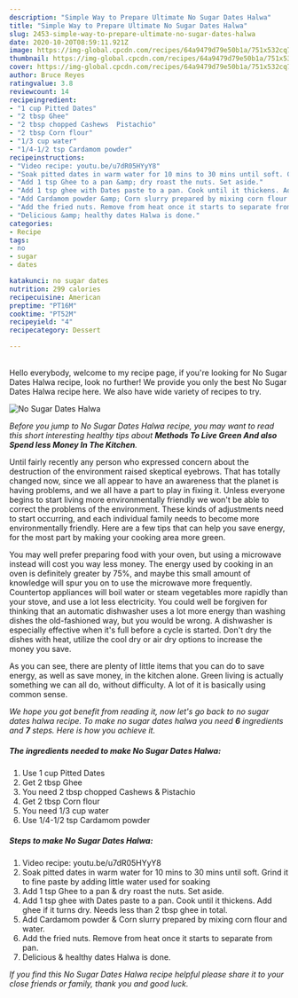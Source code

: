 ```yaml
---
description: "Simple Way to Prepare Ultimate No Sugar Dates Halwa"
title: "Simple Way to Prepare Ultimate No Sugar Dates Halwa"
slug: 2453-simple-way-to-prepare-ultimate-no-sugar-dates-halwa
date: 2020-10-20T08:59:11.921Z
image: https://img-global.cpcdn.com/recipes/64a9479d79e50b1a/751x532cq70/no-sugar-dates-halwa-recipe-main-photo.jpg
thumbnail: https://img-global.cpcdn.com/recipes/64a9479d79e50b1a/751x532cq70/no-sugar-dates-halwa-recipe-main-photo.jpg
cover: https://img-global.cpcdn.com/recipes/64a9479d79e50b1a/751x532cq70/no-sugar-dates-halwa-recipe-main-photo.jpg
author: Bruce Reyes
ratingvalue: 3.8
reviewcount: 14
recipeingredient:
- "1 cup Pitted Dates"
- "2 tbsp Ghee"
- "2 tbsp chopped Cashews  Pistachio"
- "2 tbsp Corn flour"
- "1/3 cup water"
- "1/4-1/2 tsp Cardamom powder"
recipeinstructions:
- "Video recipe: youtu.be/u7dR05HYyY8"
- "Soak pitted dates in warm water for 10 mins to 30 mins until soft. Grind it to fine paste by adding little water used for soaking"
- "Add 1 tsp Ghee to a pan &amp; dry roast the nuts. Set aside."
- "Add 1 tsp ghee with Dates paste to a pan. Cook until it thickens. Add ghee if it turns dry. Needs less than 2 tbsp ghee in total."
- "Add Cardamom powder &amp; Corn slurry prepared by mixing corn flour and water."
- "Add the fried nuts. Remove from heat once it starts to separate from pan."
- "Delicious &amp; healthy dates Halwa is done."
categories:
- Recipe
tags:
- no
- sugar
- dates

katakunci: no sugar dates 
nutrition: 299 calories
recipecuisine: American
preptime: "PT16M"
cooktime: "PT52M"
recipeyield: "4"
recipecategory: Dessert

---
```

<br>
Hello everybody, welcome to my recipe page, if you're looking for No Sugar Dates Halwa recipe, look no further! We provide you only the best No Sugar Dates Halwa recipe here. We also have wide variety of recipes to try.
<br>


![No Sugar Dates Halwa](https://img-global.cpcdn.com/recipes/64a9479d79e50b1a/751x532cq70/no-sugar-dates-halwa-recipe-main-photo.jpg)

<i>Before you jump to No Sugar Dates Halwa recipe, you may want to read this short interesting healthy tips about 
<strong>Methods To Live Green And also Spend less Money In The Kitchen</strong>.</i>
</br>

Until fairly recently any person who expressed concern about the destruction of the environment raised skeptical eyebrows. That has totally changed now, since we all appear to have an awareness that the planet is having problems, and we all have a part to play in fixing it. Unless everyone begins to start living more environmentally friendly we won't be able to correct the problems of the environment. These kinds of adjustments need to start occurring, and each individual family needs to become more environmentally friendly. Here are a few tips that can help you save energy, for the most part by making your cooking area more green.

You may well prefer preparing food with your oven, but using a microwave instead will cost you way less money. The energy used by cooking in an oven is definitely greater by 75%, and maybe this small amount of knowledge will spur you on to use the microwave more frequently. Countertop appliances will boil water or steam vegetables more rapidly than your stove, and use a lot less electricity. You could well be forgiven for thinking that an automatic dishwasher uses a lot more energy than washing dishes the old-fashioned way, but you would be wrong. A dishwasher is especially effective when it's full before a cycle is started. Don't dry the dishes with heat, utilize the cool dry or air dry options to increase the money you save.

As you can see, there are plenty of little items that you can do to save energy, as well as save money, in the kitchen alone. Green living is actually something we can all do, without difficulty. A lot of it is basically using common sense.


<i>We hope you got benefit from reading it, now let's go back to no sugar dates halwa recipe. To make no sugar dates halwa you need <strong>6</strong> ingredients and <strong>7</strong> steps. Here is how you achieve it.
</i>

##### The ingredients needed to make No Sugar Dates Halwa:

1. Use 1 cup Pitted Dates
1. Get 2 tbsp Ghee
1. You need 2 tbsp chopped Cashews &amp; Pistachio
1. Get 2 tbsp Corn flour
1. You need 1/3 cup water
1. Use 1/4-1/2 tsp Cardamom powder


##### Steps to make No Sugar Dates Halwa:

1. Video recipe: youtu.be/u7dR05HYyY8
1. Soak pitted dates in warm water for 10 mins to 30 mins until soft. Grind it to fine paste by adding little water used for soaking
1. Add 1 tsp Ghee to a pan &amp; dry roast the nuts. Set aside.
1. Add 1 tsp ghee with Dates paste to a pan. Cook until it thickens. Add ghee if it turns dry. Needs less than 2 tbsp ghee in total.
1. Add Cardamom powder &amp; Corn slurry prepared by mixing corn flour and water.
1. Add the fried nuts. Remove from heat once it starts to separate from pan.
1. Delicious &amp; healthy dates Halwa is done.


<i>If you find this No Sugar Dates Halwa recipe helpful please share it to your close friends or family, thank you and good luck.</i>
